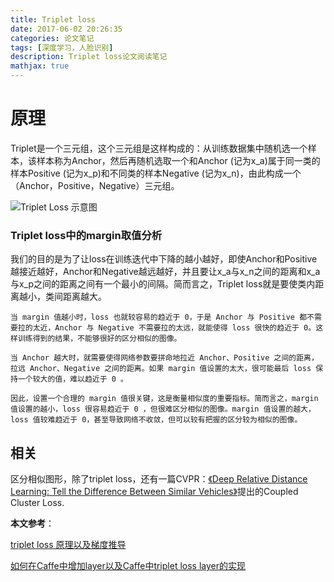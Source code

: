 ```yaml
---
title: Triplet loss
date: 2017-06-02 20:26:35
categories: 论文笔记
tags: [深度学习，人脸识别]
description: Triplet loss论文阅读笔记
mathjax: true
---
```


# 原理

Triplet是一个三元组，这个三元组是这样构成的：从训练数据集中随机选一个样本，该样本称为Anchor，然后再随机选取一个和Anchor (记为x_a)属于同一类的样本Positive (记为x_p)和不同类的样本Negative (记为x_n)，由此构成一个（Anchor，Positive，Negative）三元组。





![Triplet Loss 示意图](http://img.blog.csdn.net/20160727090101355)



### Triplet loss中的margin取值分析

我们的目的是为了让loss在训练迭代中下降的越小越好，即使Anchor和Positive越接近越好，Anchor和Negative越远越好，并且要让x_a与x_n之间的距离和x_a与x_p之间的距离之间有一个最小的间隔。简而言之，Triplet loss就是要使类内距离越小，类间距离越大。

```
当 margin 值越小时，loss 也就较容易的趋近于 0，于是 Anchor 与 Positive 都不需要拉的太近，Anchor 与 Negative 不需要拉的太远，就能使得 loss 很快的趋近于 0。这样训练得到的结果，不能够很好的区分相似的图像。

当 Anchor 越大时，就需要使得网络参数要拼命地拉近 Anchor、Positive 之间的距离，拉远 Anchor、Negative 之间的距离。如果 margin 值设置的太大，很可能最后 loss 保持一个较大的值，难以趋近于 0 。

因此，设置一个合理的 margin 值很关键，这是衡量相似度的重要指标。简而言之，margin 值设置的越小，loss 很容易趋近于 0 ，但很难区分相似的图像。margin 值设置的越大，loss 值较难趋近于 0，甚至导致网络不收敛，但可以较有把握的区分较为相似的图像。
```



## 相关

区分相似图形，除了triplet loss，还有一篇CVPR：[《Deep Relative Distance Learning: Tell the Difference Between Similar Vehicles》](http://blog.csdn.net/u010167269/article/details/51783446)提出的Coupled Cluster Loss.



**本文参考**：

[triplet loss 原理以及梯度推导](http://www.voidcn.com/blog/tangwei2014/article/p-4415770.html)

[如何在Caffe中增加layer以及Caffe中triplet loss layer的实现](http://www.voidcn.com/blog/mao_kun/article/p-6246924.html)









